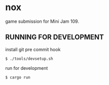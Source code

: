 
# nox

game submission for Mini Jam 109.

## RUNNING FOR DEVELOPMENT

install git pre commit hook
```
$ ./tools/devsetup.sh
```

run for development
```
$ cargo run
```
